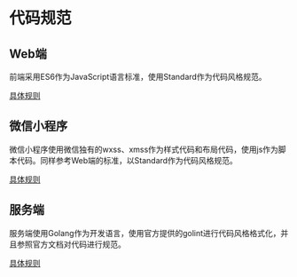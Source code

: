 # 代码规范

## Web端

前端采用ES6作为JavaScript语言标准，使用Standard作为代码风格规范。

[具体规则](https://standardjs.com/readme-zhcn.html)

## 微信小程序

微信小程序使用微信独有的wxss、xmss作为样式代码和布局代码，使用js作为脚本代码。同样参考Web端的标准，以Standard作为代码风格规范。

[具体规则](https://standardjs.com/readme-zhcn.html)

## 服务端

服务端使用Golang作为开发语言，使用官方提供的golint进行代码风格格式化，并且参照官方文档对代码进行规范。

[具体规则](https://golang.org/doc/effective_go.html)

